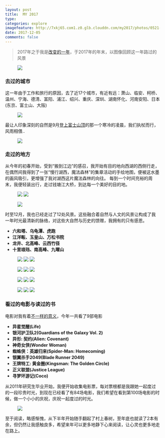 ```yaml
---
layout: post
title:  MY 2017
type: 
categories: explore
imagefeature: http://7xkj65.com1.z0.glb.clouddn.com/my2017/photos/0521-%E8%99%8E%E8%B7%91.jpg?imageMogr2/thumbnail/!30p
date: 2017-12-05
comments: false
---
```


> 2017年之于我是[改变的一年](https://xumeng.me/relax/activated-life-routine)，于2017年的年末，以图像回顾这一年路过的风景

<figure>
	<a href="http://7xkj65.com1.z0.glb.clouddn.com/my2017/photos/%E6%85%A2%E8%A1%8C%E6%B9%96%E8%A5%BF%28%E4%BE%A7%29.jpg?imageMogr2/thumbnail/!20p"><img src="http://7xkj65.com1.z0.glb.clouddn.com/my2017/photos/%E6%85%A2%E8%A1%8C%E6%B9%96%E8%A5%BF%28%E4%BE%A7%29.jpg?imageMogr2/thumbnail/!20p"></a>
</figure>


### 去过的城市

这一年由于工作和旅行的原因，去了近17个城市，有近有远：萧山、临安、柯桥、温州、宁海、德清、富阳、浦江、绍兴、重庆、深圳、湖南怀化、河南安阳、日本(东京、富士山、大阪)

<figure>
	<a href="http://7xkj65.com1.z0.glb.clouddn.com/my2017/photos/%E4%BB%8A%E5%B9%B4%E5%8E%BB%E7%9A%84%E5%9F%8E%E5%B8%82.png?imageMogr2/thumbnail/!100p"><img src="http://7xkj65.com1.z0.glb.clouddn.com/my2017/photos/%E4%BB%8A%E5%B9%B4%E5%8E%BB%E7%9A%84%E5%9F%8E%E5%B8%82.png?imageMogr2/thumbnail/!50p"></a>
</figure>

最让人印象深刻的自然是9月[登上富士山顶](https://xumeng.me/explore/japan)的那一个寒冷的凌晨，我们执杖而行，风雨相偎..

<figure>
	<a href="https://xumeng.me/explore/japan"><img src="http://7xkj65.com1.z0.glb.clouddn.com/my2017/photos/%E5%AF%8C%E5%A3%AB%E5%B1%B1%E7%85%A7%E7%89%87%E8%B7%AF%E5%BE%84.png?imageMogr2/thumbnail/!80p"></a>
</figure>


### 走过的地方

从今年的初春开始，受到“搬到江边”的感召，我开始有目的地向西湖的西侧行走，在偶然间我得到了一张“慢行湖西，魔法森林”的集章活动的手绘地图，便被这水墨的画风吸引，更增强了我对湖西这片魔法森林的向往。
每到一个时间充裕的周末，我便轻装出行，走过钱塘江大桥，到达每一个美好的目的地。

<figure class="half">
	<a href="http://7xkj65.com1.z0.glb.clouddn.com/my2017/photos/%E6%85%A2%E8%A1%8C%E6%B9%96%E8%A5%BF%28%E6%AD%A3%29.jpg?imageMogr2/thumbnail/!100p"><img src="http://7xkj65.com1.z0.glb.clouddn.com/my2017/photos/%E6%85%A2%E8%A1%8C%E6%B9%96%E8%A5%BF%28%E6%AD%A3%29.jpg?imageMogr2/thumbnail/!50p"></a>
    <a href="http://7xkj65.com1.z0.glb.clouddn.com/my2017/photos/%E6%85%A2%E8%A1%8C%E6%B9%96%E8%A5%BF%28%E5%8F%8D%29.jpg?imageMogr2/thumbnail/!100p"><img src="http://7xkj65.com1.z0.glb.clouddn.com/my2017/photos/%E6%85%A2%E8%A1%8C%E6%B9%96%E8%A5%BF%28%E5%8F%8D%29.jpg?imageMogr2/thumbnail/!50p"></a>
</figure>

<figure>
	<a href="http://7xkj65.com1.z0.glb.clouddn.com/my2017/photos/%E6%AD%A5%E8%A1%8C%E4%BD%8D%E7%BD%AE%E5%9B%BE.png?imageMogr2/thumbnail/!100p"><img src="http://7xkj65.com1.z0.glb.clouddn.com/my2017/photos/%E6%AD%A5%E8%A1%8C%E4%BD%8D%E7%BD%AE%E5%9B%BE.png?imageMogr2/thumbnail/!80p"></a>
</figure>

时至12月，我也已经走过了12处风景。这些融合着自然与人文的风景让构成了我一年时光最清新的脉络，对这些大自然与历史的馈赠，我拥有的只有感恩。

- **六和塔、乌龟潭、虎跑**
- **江洋畈、玉皇山、万松书院**
- **龙井、北高峰、云西竹径**
- **十里琅珰、南高峰、九曜山**    

 
<figure class="third">
	<a href="http://7xkj65.com1.z0.glb.clouddn.com/my2017/photos/0402-%E4%B9%8C%E9%BE%9F%E6%BD%AD.jpg"><img src="http://7xkj65.com1.z0.glb.clouddn.com/my2017/photos/0402-%E4%B9%8C%E9%BE%9F%E6%BD%AD.jpg?imageMogr2/thumbnail/!30p"></a>
	<a href="http://7xkj65.com1.z0.glb.clouddn.com/my2017/photos/0408-%E6%B1%9F%E6%B4%8B%E7%95%88.jpg"><img src="http://7xkj65.com1.z0.glb.clouddn.com/my2017/photos/0408-%E6%B1%9F%E6%B4%8B%E7%95%88.jpg?imageMogr2/thumbnail/!30p"></a>
	<a href="http://7xkj65.com1.z0.glb.clouddn.com/my2017/photos/0415-%E7%8E%89%E7%9A%87%E5%B1%B1.jpg"><img src="http://7xkj65.com1.z0.glb.clouddn.com/my2017/photos/0415-%E7%8E%89%E7%9A%87%E5%B1%B1.jpg?imageMogr2/thumbnail/!30p"></a>
</figure>

<figure class="third">
	<a href="http://7xkj65.com1.z0.glb.clouddn.com/my2017/photos/0429-%E4%B8%87%E6%9D%BE%E4%B9%A6%E9%99%A2.jpg"><img src="http://7xkj65.com1.z0.glb.clouddn.com/my2017/photos/0429-%E4%B8%87%E6%9D%BE%E4%B9%A6%E9%99%A2.jpg?imageMogr2/thumbnail/!30p"></a>
	<a href="http://7xkj65.com1.z0.glb.clouddn.com/my2017/photos/0506-%E9%BE%99%E4%BA%95.jpg"><img src="http://7xkj65.com1.z0.glb.clouddn.com/my2017/photos/0506-%E9%BE%99%E4%BA%95.jpg?imageMogr2/thumbnail/!30p"></a>
	<a href="http://7xkj65.com1.z0.glb.clouddn.com/my2017/photos/0521-%E8%99%8E%E8%B7%91.jpg"><img src="http://7xkj65.com1.z0.glb.clouddn.com/my2017/photos/0521-%E8%99%8E%E8%B7%91.jpg?imageMogr2/thumbnail/!30p"></a>
</figure>

<figure class="third">
	<a href="http://7xkj65.com1.z0.glb.clouddn.com/my2017/photos/0715-%E5%8C%97%E9%AB%98%E5%B3%B001.jpg"><img src="http://7xkj65.com1.z0.glb.clouddn.com/my2017/photos/0715-%E5%8C%97%E9%AB%98%E5%B3%B001.jpg?imageMogr2/thumbnail/!30p"></a>
	<a href="http://7xkj65.com1.z0.glb.clouddn.com/my2017/photos/0715-%E5%8C%97%E9%AB%98%E5%B3%B003.jpg"><img src="http://7xkj65.com1.z0.glb.clouddn.com/my2017/photos/0715-%E5%8C%97%E9%AB%98%E5%B3%B003.jpg?imageMogr2/thumbnail/!30p"></a>
	<a href="http://7xkj65.com1.z0.glb.clouddn.com/my2017/photos/1002-%E4%BA%91%E6%A0%96%E7%AB%B9%E5%BE%84.jpg"><img src="http://7xkj65.com1.z0.glb.clouddn.com/my2017/photos/1002-%E4%BA%91%E6%A0%96%E7%AB%B9%E5%BE%84.jpg?imageMogr2/thumbnail/!30p"></a>
</figure>

<figure class="third">
	<a href="http://7xkj65.com1.z0.glb.clouddn.com/my2017/photos/1022-%E5%8D%81%E9%87%8C%E7%90%85%E7%8F%B0.jpg"><img src="http://7xkj65.com1.z0.glb.clouddn.com/my2017/photos/1022-%E5%8D%81%E9%87%8C%E7%90%85%E7%8F%B0.jpg?imageMogr2/thumbnail/!30p"></a>
	<a href="http://7xkj65.com1.z0.glb.clouddn.com/my2017/photos/1126-%E5%8D%97%E9%AB%98%E5%B3%B0.jpg"><img src="http://7xkj65.com1.z0.glb.clouddn.com/my2017/photos/1126-%E5%8D%97%E9%AB%98%E5%B3%B0.jpg?imageMogr2/thumbnail/!30p"></a>
	<a href="http://7xkj65.com1.z0.glb.clouddn.com/my2017/photos/1203-%E4%B9%9D%E6%9B%9C%E5%B1%B1.jpg"><img src="http://7xkj65.com1.z0.glb.clouddn.com/my2017/photos/1203-%E4%B9%9D%E6%9B%9C%E5%B1%B1.jpg?imageMogr2/thumbnail/!30p"></a>
</figure>


### 看过的电影与读过的书

电影对我有着[不一样的意义](https://xumeng.me/relax/movie-to-me)，今年一共看了9部电影
- **异星觉醒(Life)**
- **银河护卫队2(Guardians of the Galaxy Vol. 2)**
- **异形: 契约(Alien: Covenant)**
- **神奇女侠(Wonder Woman)**
- **蜘蛛侠：英雄归来(Spider-Man: Homecoming)**
- **银翼杀手2049(Blade Runner 2049)**
- **王牌特工: 黄金圈(Kingsman: The Golden Circle)**
- **正义联盟(Justice League)**
- **寻梦环游记(Coco)**


从2011年研究生毕业开始，我便开始收集电影票，每对票根都是我跟她一起度过的一段珍贵时光，到现在已经看了有84场电影，我们希望在看到第100场电影的时候，做一个小小的庆祝，庆祝一起度过的时光。

<figure>
	<a href="https://xumeng.me/relax/movie-to-me"><img src="http://7xkj65.com1.z0.glb.clouddn.com/my2017/photos/movie-to-me.jpg?imageMogr2/thumbnail/!40p"></a>
</figure>

至于阅读，略感惭愧，从下半年开始随手翻起了村上春树，至年底也就读了2本有余，但仍然让我感触良多，希望来年可以更多地静下心来阅读，让心灵也更多地走在路上。